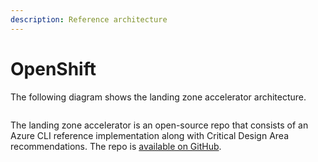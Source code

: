 ```yaml
---
description: Reference architecture
---
```


# OpenShift

The following diagram shows the landing zone accelerator architecture.

<figure><img src="https://learn.microsoft.com/en-us/azure/cloud-adoption-framework/scenarios/app-platform/azure-red-hat-openshift/media/landing-zone-architecture.png" alt=""><figcaption></figcaption></figure>

The landing zone accelerator is an open-source repo that consists of an Azure CLI reference implementation along with Critical Design Area recommendations. The repo is [available on GitHub](https://github.com/Azure/ARO-Landing-Zone-Accelerator).
